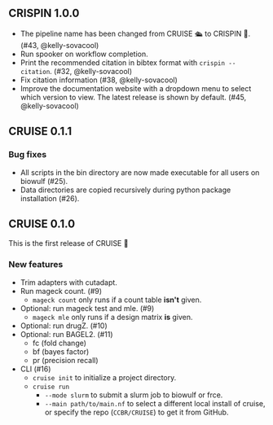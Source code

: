 ## CRISPIN 1.0.0

- The pipeline name has been changed from CRUISE 🛳️ to CRISPIN 🍪. (#43, @kelly-sovacool)
- Run spooker on workflow completion.
- Print the recommended citation in bibtex format with `crispin --citation`. (#32, @kelly-sovacool)
- Fix citation information (#38, @kelly-sovacool)
- Improve the documentation website with a dropdown menu to select which version to view. The latest release is shown by default. (#45, @kelly-sovacool)

## CRUISE 0.1.1

### Bug fixes

- All scripts in the bin directory are now made executable for all users on biowulf (#25).
- Data directories are copied recursively during python package installation (#26).

## CRUISE 0.1.0

This is the first release of CRUISE 🎉

### New features

- Trim adapters with cutadapt.
- Run mageck count. (#9)
  - `mageck count` only runs if a count table **isn't** given.
- Optional: run mageck test and mle. (#9)
  - `mageck mle` only runs if a design matrix **is** given.
- Optional: run drugZ. (#10)
- Optional: run BAGEL2. (#11)
  - fc (fold change)
  - bf (bayes factor)
  - pr (precision recall)
- CLI (#16)
  - `cruise init` to initialize a project directory.
  - `cruise run`
    - `--mode slurm` to submit a slurm job to biowulf or frce.
    - `--main path/to/main.nf` to select a different local install of cruise, or specify the repo (`CCBR/CRUISE`) to get it from GitHub.

